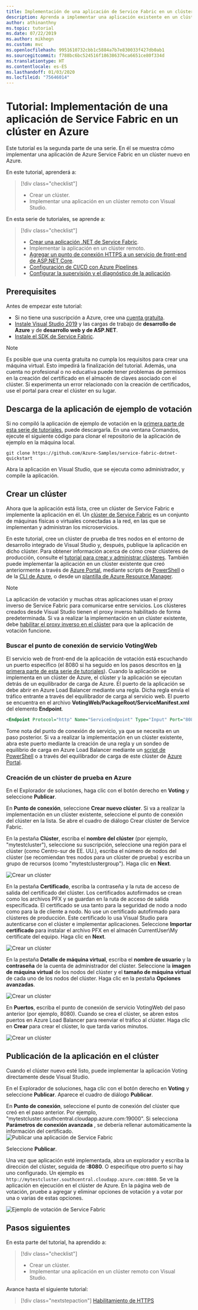 ```yaml
---
title: Implementación de una aplicación de Service Fabric en un clúster de Azure
description: Aprenda a implementar una aplicación existente en un clúster de Azure Service Fabric recién creado desde Visual Studio.
author: athinanthny
ms.topic: tutorial
ms.date: 07/22/2019
ms.author: mikhegn
ms.custom: mvc
ms.openlocfilehash: 9951610732cbb1c5884a7b7e830033f427db0ab1
ms.sourcegitcommit: f788bc6bc524516f186386376ca6651ce80f334d
ms.translationtype: HT
ms.contentlocale: es-ES
ms.lasthandoff: 01/03/2020
ms.locfileid: "75646014"
---
```

# <a name="tutorial-deploy-a-service-fabric-application-to-a-cluster-in-azure"></a>Tutorial: Implementación de una aplicación de Service Fabric en un clúster en Azure

Este tutorial es la segunda parte de una serie. En él se muestra cómo implementar una aplicación de Azure Service Fabric en un clúster nuevo en Azure.

En este tutorial, aprenderá a:
> [!div class="checklist"]
> * Crear un clúster.
> * Implementar una aplicación en un clúster remoto con Visual Studio.

En esta serie de tutoriales, se aprende a:
> [!div class="checklist"]
> * [Crear una aplicación .NET de Service Fabric](service-fabric-tutorial-create-dotnet-app.md).
> * Implementar la aplicación en un clúster remoto.
> * [Agregar un punto de conexión HTTPS a un servicio de front-end de ASP.NET Core](service-fabric-tutorial-dotnet-app-enable-https-endpoint.md).
> * [Configuración de CI/CD con Azure Pipelines](service-fabric-tutorial-deploy-app-with-cicd-vsts.md).
> * [Configurar la supervisión y el diagnóstico de la aplicación](service-fabric-tutorial-monitoring-aspnet.md).

## <a name="prerequisites"></a>Prerequisites

Antes de empezar este tutorial:

* Si no tiene una suscripción a Azure, cree una [cuenta gratuita](https://azure.microsoft.com/free/?WT.mc_id=A261C142F).
* [Instale Visual Studio 2019](https://www.visualstudio.com/) y las cargas de trabajo de **desarrollo de Azure** y de **desarrollo web y de ASP.NET**.
* [Instale el SDK de Service Fabric](service-fabric-get-started.md).

> [!NOTE]
> Es posible que una cuenta gratuita no cumpla los requisitos para crear una máquina virtual. Esto impedirá la finalización del tutorial. Además, una cuenta no profesional o no educativa puede tener problemas de permisos en la creación del certificado en el almacén de claves asociado con el clúster. Si experimenta un error relacionado con la creación de certificados, use el portal para crear el clúster en su lugar. 

## <a name="download-the-voting-sample-application"></a>Descarga de la aplicación de ejemplo de votación

Si no compiló la aplicación de ejemplo de votación en la [primera parte de esta serie de tutoriales](service-fabric-tutorial-create-dotnet-app.md), puede descargarla. En una ventana Comandos, ejecute el siguiente código para clonar el repositorio de la aplicación de ejemplo en la máquina local.

```git
git clone https://github.com/Azure-Samples/service-fabric-dotnet-quickstart 
```

Abra la aplicación en Visual Studio, que se ejecuta como administrador, y compile la aplicación.

## <a name="create-a-cluster"></a>Crear un clúster

Ahora que la aplicación está lista, cree un clúster de Service Fabric e implemente la aplicación en él. Un [clúster de Service Fabric](https://docs.microsoft.com/azure/service-fabric/service-fabric-deploy-anywhere) es un conjunto de máquinas físicas o virtuales conectadas a la red, en las que se implementan y administran los microservicios.

En este tutorial, cree un clúster de prueba de tres nodos en el entorno de desarrollo integrado de Visual Studio y, después, publique la aplicación en dicho clúster. Para obtener información acerca de cómo crear clústeres de producción, consulte el [tutorial para crear y administrar clústeres](service-fabric-tutorial-create-vnet-and-windows-cluster.md). También puede implementar la aplicación en un clúster existente que creó anteriormente a través de [Azure Portal](https://portal.azure.com), mediante scripts de [PowerShell](./scripts/service-fabric-powershell-create-secure-cluster-cert.md) o de la [CLI de Azure](./scripts/cli-create-cluster.md), o desde un [plantilla de Azure Resource Manager](service-fabric-tutorial-create-vnet-and-windows-cluster.md).

> [!NOTE]
> La aplicación de votación y muchas otras aplicaciones usan el proxy inverso de Service Fabric para comunicarse entre servicios. Los clústeres creados desde Visual Studio tienen el proxy inverso habilitado de forma predeterminada. Si va a realizar la implementación en un clúster existente, debe [habilitar el proxy inverso en el clúster](service-fabric-reverseproxy-setup.md) para que la aplicación de votación funcione.


### <a name="find-the-votingweb-service-endpoint"></a>Buscar el punto de conexión de servicio VotingWeb

El servicio web de front-end de la aplicación de votación está escuchando un puerto específico (el 8080 si ha seguido en los pasos descritos en [la primera parte de esta serie de tutoriales](service-fabric-tutorial-create-dotnet-app.md)). Cuando la aplicación se implementa en un clúster de Azure, el clúster y la aplicación se ejecutan detrás de un equilibrador de carga de Azure. El puerto de la aplicación se debe abrir en Azure Load Balancer mediante una regla. Dicha regla envía el tráfico entrante a través del equilibrador de carga al servicio web. El puerto se encuentra en el archivo **VotingWeb/PackageRoot/ServiceManifest.xml** del elemento **Endpoint**. 

```xml
<Endpoint Protocol="http" Name="ServiceEndpoint" Type="Input" Port="8080" />
```

Tome nota del punto de conexión de servicio, ya que se necesita en un paso posterior.  Si va a realizar la implementación en un clúster existente, abra este puerto mediante la creación de una regla y un sondeo de equilibrio de carga en Azure Load Balancer mediante un [script de PowerShell](./scripts/service-fabric-powershell-open-port-in-load-balancer.md) o a través del equilibrador de carga de este clúster de [Azure Portal](https://portal.azure.com).

### <a name="create-a-test-cluster-in-azure"></a>Creación de un clúster de prueba en Azure
En el Explorador de soluciones, haga clic con el botón derecho en **Voting** y seleccione **Publicar**.

En **Punto de conexión**, seleccione **Crear nuevo clúster**.  Si va a realizar la implementación en un clúster existente, seleccione el punto de conexión del clúster en la lista.  Se abre el cuadro de diálogo Crear clúster de Service Fabric.

En la pestaña **Clúster**, escriba el **nombre del clúster** (por ejemplo, "mytestcluster"), seleccione su suscripción, seleccione una región para el clúster (como Centro-sur de EE. UU.), escriba el número de nodos del clúster (se recomiendan tres nodos para un clúster de prueba) y escriba un grupo de recursos (como "mytestclustergroup"). Haga clic en **Next**.

![Crear un clúster](./media/service-fabric-tutorial-deploy-app-to-party-cluster/create-cluster.png)

En la pestaña **Certificado**, escriba la contraseña y la ruta de acceso de salida del certificado del clúster. Los certificados autofirmados se crean como los archivos PFX y se guardan en la ruta de acceso de salida especificada.  El certificado se usa tanto para la seguridad de nodo a nodo como para la de cliente a nodo.  No use un certificado autofirmado para clústeres de producción.  Este certificado lo usa Visual Studio para autenticarse con el clúster e implementar aplicaciones. Seleccione **Importar certificado** para instalar el archivo PFX en el almacén CurrentUser\My certificate del equipo.  Haga clic en **Next**.

![Crear un clúster](./media/service-fabric-tutorial-deploy-app-to-party-cluster/certificate.png)

En la pestaña **Detalle de máquina virtual**, escriba el **nombre de usuario** y la **contraseña** de la cuenta de administrador del clúster.  Seleccione la **imagen de máquina virtual** de los nodos del clúster y el **tamaño de máquina virtual** de cada uno de los nodos del clúster.  Haga clic en la pestaña **Opciones avanzadas**.

![Crear un clúster](./media/service-fabric-tutorial-deploy-app-to-party-cluster/vm-detail.png)

En **Puertos**, escriba el punto de conexión de servicio VotingWeb del paso anterior (por ejemplo, 8080).  Cuando se crea el clúster, se abren estos puertos en Azure Load Balancer para reenviar el tráfico al clúster.  Haga clic en **Crear** para crear el clúster, lo que tarda varios minutos.

![Crear un clúster](./media/service-fabric-tutorial-deploy-app-to-party-cluster/advanced.png)

## <a name="publish-the-application-to-the-cluster"></a>Publicación de la aplicación en el clúster

Cuando el clúster nuevo esté listo, puede implementar la aplicación Voting directamente desde Visual Studio.

En el Explorador de soluciones, haga clic con el botón derecho en **Voting** y seleccione **Publicar**. Aparece el cuadro de diálogo **Publicar**.

En **Punto de conexión**, seleccione el punto de conexión del clúster que creó en el paso anterior.  Por ejemplo, "mytestcluster.southcentral.cloudapp.azure.com:19000". Si selecciona **Parámetros de conexión avanzada** , se debería rellenar automáticamente la información del certificado.  
![Publicar una aplicación de Service Fabric](./media/service-fabric-tutorial-deploy-app-to-party-cluster/publish-app.png)

Seleccione **Publicar**.

Una vez que aplicación esté implementada, abra un explorador y escriba la dirección del clúster, seguida de **:8080**. O especifique otro puerto si hay uno configurado. Un ejemplo es `http://mytestcluster.southcentral.cloudapp.azure.com:8080`. Se ve la aplicación en ejecución en el clúster de Azure. En la página web de votación, pruebe a agregar y eliminar opciones de votación y a votar por una o varias de estas opciones.

![Ejemplo de votación de Service Fabric](./media/service-fabric-tutorial-deploy-app-to-party-cluster/application-screenshot-new-azure.png)


## <a name="next-steps"></a>Pasos siguientes
En esta parte del tutorial, ha aprendido a:

> [!div class="checklist"]
> * Crear un clúster.
> * Implementar una aplicación en un clúster remoto con Visual Studio.

Avance hasta el siguiente tutorial:
> [!div class="nextstepaction"]
> [Habilitamiento de HTTPS](service-fabric-tutorial-dotnet-app-enable-https-endpoint.md)
